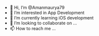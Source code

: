 - 👋 Hi, I’m @Amanmaurya79
- 👀 I’m interested in App Development
- 🌱 I’m currently learning iOS development
- 💞️ I’m looking to collaborate on ...
- 📫 How to reach me ...

<!---
Amanmaurya79/Amanmaurya79 is a ✨ special ✨ repository because its `README.md` (this file) appears on your GitHub profile.
You can click the Preview link to take a look at your changes.
--->
